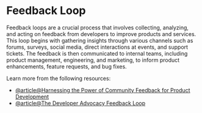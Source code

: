 # Feedback Loop

Feedback loops are a crucial process that involves collecting, analyzing, and acting on feedback from developers to improve products and services. This loop begins with gathering insights through various channels such as forums, surveys, social media, direct interactions at events, and support tickets. The feedback is then communicated to internal teams, including product management, engineering, and marketing, to inform product enhancements, feature requests, and bug fixes.

Learn more from the following resources:

- [@article@Harnessing the Power of Community Feedback for Product Development](https://draft.dev/learn/devrel-harnessing-the-power-of-community-feedback-for-product-development)
- [@article@The Developer Advocacy Feedback Loop](https://glaforge.dev/talks/2020/08/06/the-developer-advocacy-feedback-loop/)